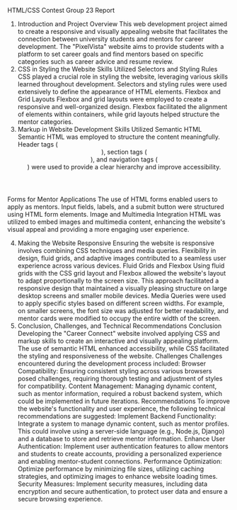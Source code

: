 HTML/CSS Contest Group 23 Report
1. Introduction and Project Overview
This web development project aimed to create a responsive and visually appealing website that facilitates the connection between university students and mentors for career development. The "PixelVista" website aims to provide students with a platform to set career goals and find mentors based on specific categories such as career advice and resume review.
2. CSS in Styling the Website
 Skills Utilized
 Selectors and Styling Rules
CSS played a crucial role in styling the website, leveraging various skills learned throughout development. Selectors and styling rules were used extensively to define the appearance of HTML elements.
 Flexbox and Grid Layouts
Flexbox and grid layouts were employed to create a responsive and well-organized design. Flexbox facilitated the alignment of elements within containers, while grid layouts helped structure the mentor categories.
3. Markup in Website Development
 Skills Utilized
 Semantic HTML
Semantic HTML was employed to structure the content meaningfully. Header tags (<header>), section tags (<section>), and navigation tags (<nav>) were used to provide a clear hierarchy and improve accessibility.

 Forms for Mentor Applications
The use of HTML forms enabled users to apply as mentors. Input fields, labels, and a submit button were structured using HTML form elements.
 Image and Multimedia Integration
HTML was utilized to embed images and multimedia content, enhancing the website's visual appeal and providing a more engaging user experience.

4. Making the Website Responsive
Ensuring the website is responsive involves combining CSS techniques and media queries. Flexibility in design, fluid grids, and adaptive images contributed to a seamless user experience across various devices.
 Fluid Grids and Flexbox
Using fluid grids with the CSS grid layout and Flexbox allowed the website's layout to adapt proportionally to the screen size. This approach facilitated a responsive design that maintained a visually pleasing structure on large desktop screens and smaller mobile devices.
 Media Queries
were used to apply specific styles based on different screen widths. For example, on smaller screens, the font size was adjusted for better readability, and mentor cards were modified to occupy the entire width of the screen.
5. Conclusion, Challenges, and Technical Recommendations
Conclusion
Developing the "Career Connect" website involved applying CSS and markup skills to create an interactive and visually appealing platform. The use of semantic HTML enhanced accessibility, while CSS facilitated the styling and responsiveness of the website.
 Challenges
Challenges encountered during the development process included:
Browser Compatibility: Ensuring consistent styling across various browsers posed challenges, requiring thorough testing and adjustment of styles for compatibility.
Content Management: Managing dynamic content, such as mentor information, required a robust backend system, which could be implemented in future iterations.
 Recommendations
To improve the website's functionality and user experience, the following technical recommendations are suggested:
Implement Backend Functionality: Integrate a system to manage dynamic content, such as mentor profiles. This could involve using a server-side language (e.g., Node.js, Django) and a database to store and retrieve mentor information.
Enhance User Authentication: Implement user authentication features to allow mentors and students to create accounts, providing a personalized experience and enabling mentor-student connections.
Performance Optimization: Optimize performance by minimizing file sizes, utilizing caching strategies, and optimizing images to enhance website loading times.
Security Measures: Implement security measures, including data encryption and secure authentication, to protect user data and ensure a secure browsing experience.


